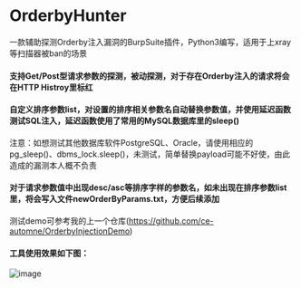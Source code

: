 # OrderbyHunter
一款辅助探测Orderby注入漏洞的BurpSuite插件，Python3编写，适用于上xray等扫描器被ban的场景

#### 支持Get/Post型请求参数的探测，被动探测，对于存在Orderby注入的请求将会在HTTP Histroy里标红


#### 自定义排序参数list，对设置的排序相关参数名自动替换参数值，并使用延迟函数测试SQL注入，延迟函数使用了常用的MySQL数据库里的sleep()
注意：如想测试其他数据库软件PostgreSQL、Oracle，请使用相应的pg_sleep()、dbms_lock.sleep()，未测试，简单替换payload可能不好使，由此造成的漏测本人概不负责


#### 对于请求参数值中出现desc/asc等排序字样的参数名，如未出现在排序参数list里，将会写入文件newOrderByParams.txt，方便后续添加


测试demo可参考我的上一个仓库(https://github.com/ce-automne/OrderbyInjectionDemo)

#### 工具使用效果如下图：

![image](https://user-images.githubusercontent.com/20917372/113467475-c315c380-9475-11eb-9469-1a8a451ecc15.png)


